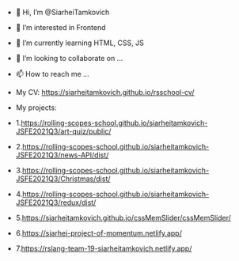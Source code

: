 - 👋 Hi, I’m @SiarheiTamkovich
- 👀 I’m interested in Frontend
- 🌱 I’m currently learning HTML, CSS, JS
- 💞️ I’m looking to collaborate on ...
- 📫 How to reach me ...
- My CV:
https://siarheitamkovich.github.io/rsschool-cv/

- My projects:
- 1.https://rolling-scopes-school.github.io/siarheitamkovich-JSFE2021Q3/art-quiz/public/
- 2.https://rolling-scopes-school.github.io/siarheitamkovich-JSFE2021Q3/news-API/dist/
- 3.https://rolling-scopes-school.github.io/siarheitamkovich-JSFE2021Q3/Christmas/dist/
- 4.https://rolling-scopes-school.github.io/siarheitamkovich-JSFE2021Q3/redux/dist/
- 5.https://siarheitamkovich.github.io/cssMemSlider/cssMemSlider/
- 6.https://siarhei-project-of-momentum.netlify.app/
- 7.https://rslang-team-19-siarheitamkovich.netlify.app/
<!---
SiarheiTamkovich/SiarheiTamkovich is a ✨ special ✨ repository because its `README.md` (this file) appears on your GitHub profile.
You can click the Preview link to take a look at your changes.
--->
